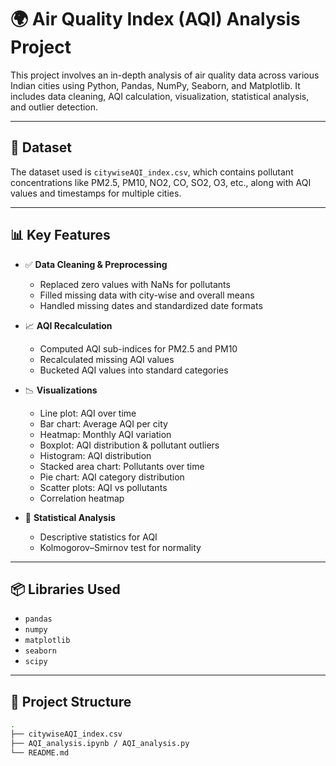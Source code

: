 # 🌍 Air Quality Index (AQI) Analysis Project

This project involves an in-depth analysis of air quality data across various Indian cities using Python, Pandas, NumPy, Seaborn, and Matplotlib. It includes data cleaning, AQI calculation, visualization, statistical analysis, and outlier detection.

---

## 📁 Dataset

The dataset used is `citywiseAQI_index.csv`, which contains pollutant concentrations like PM2.5, PM10, NO2, CO, SO2, O3, etc., along with AQI values and timestamps for multiple cities.

---

## 📊 Key Features

- ✅ **Data Cleaning & Preprocessing**  
  - Replaced zero values with NaNs for pollutants  
  - Filled missing data with city-wise and overall means  
  - Handled missing dates and standardized date formats

- 📈 **AQI Recalculation**  
  - Computed AQI sub-indices for PM2.5 and PM10  
  - Recalculated missing AQI values  
  - Bucketed AQI values into standard categories

- 📉 **Visualizations**  
  - Line plot: AQI over time  
  - Bar chart: Average AQI per city  
  - Heatmap: Monthly AQI variation  
  - Boxplot: AQI distribution & pollutant outliers  
  - Histogram: AQI distribution  
  - Stacked area chart: Pollutants over time  
  - Pie chart: AQI category distribution  
  - Scatter plots: AQI vs pollutants  
  - Correlation heatmap

- 🧪 **Statistical Analysis**  
  - Descriptive statistics for AQI  
  - Kolmogorov–Smirnov test for normality

---

## 📦 Libraries Used

- `pandas`
- `numpy`
- `matplotlib`
- `seaborn`
- `scipy`

---

## 📁 Project Structure

```bash
.
├── citywiseAQI_index.csv
├── AQI_analysis.ipynb / AQI_analysis.py
└── README.md
